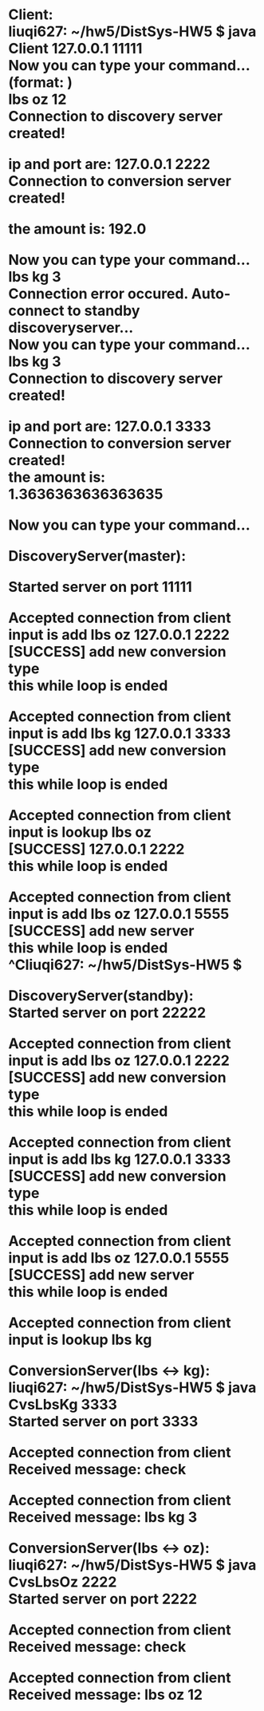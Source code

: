 <h1>Client:<br/>
liuqi627: ~/hw5/DistSys-HW5 $ java Client 127.0.0.1 11111<br/>
Now you can type your command...(format: <unit1> <unit2> <amount>)<br/>
lbs oz 12<br/>
Connection to discovery server created!<br/>
 
ip and port are: 127.0.0.1 2222<br/>
Connection to conversion server created!<br/>
 
the amount is: 192.0<br/>
 
Now you can type your command...<br/>
lbs kg 3<br/>
Connection error occured. Auto-connect to standby discoveryserver...<br/>
Now you can type your command...<br/>
lbs kg 3<br/>
Connection to discovery server created!<br/>
 
ip and port are: 127.0.0.1 3333<br/>
Connection to conversion server created!<br/>
the amount is: 1.3636363636363635<br/>
 
Now you can type your command...<br/>
 

DiscoveryServer(master):<br/>

Started server on port 11111<br/>
 
Accepted connection from client<br/>
input is add lbs oz 127.0.0.1 2222<br/>
[SUCCESS] add new conversion type<br/>
this while loop is ended<br/>
 
Accepted connection from client<br/>
input is add lbs kg 127.0.0.1 3333<br/>
[SUCCESS] add new conversion type<br/>
this while loop is ended<br/>
 
Accepted connection from client<br/>
input is lookup lbs oz<br/>
[SUCCESS] 127.0.0.1 2222<br/>
this while loop is ended<br/>

Accepted connection from client<br/>
input is add lbs oz 127.0.0.1 5555<br/>
[SUCCESS] add new server<br/>
this while loop is ended<br/>
^Cliuqi627: ~/hw5/DistSys-HW5 $  <br/>

DiscoveryServer(standby):<br/>
Started server on port 22222<br/>
 
Accepted connection from client<br/>
input is add lbs oz 127.0.0.1 2222<br/>
[SUCCESS] add new conversion type<br/>
this while loop is ended<br/>
 
Accepted connection from client<br/>
input is add lbs kg 127.0.0.1 3333<br/>
[SUCCESS] add new conversion type<br/>
this while loop is ended<br/>
 
Accepted connection from client<br/>
input is add lbs oz 127.0.0.1 5555<br/>
[SUCCESS] add new server<br/>
this while loop is ended<br/>
 
Accepted connection from client<br/>
input is lookup lbs kg<br/>

ConversionServer(lbs <-> kg):<br/>
liuqi627: ~/hw5/DistSys-HW5 $ java CvsLbsKg 3333<br/>
Started server on port 3333<br/>
 
Accepted connection from client<br/>
Received message: check<br/>
 
Accepted connection from client<br/>
Received message: lbs kg 3<br/>

ConversionServer(lbs <-> oz):<br/>
liuqi627: ~/hw5/DistSys-HW5 $ java CvsLbsOz 2222<br/>
Started server on port 2222<br/>
 
Accepted connection from client<br/>
Received message: check<br/>
 
Accepted connection from client<br/>
Received message: lbs oz 12<br/>

